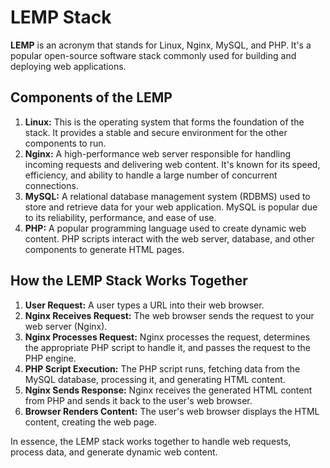 # LEMP Stack

**LEMP** is an acronym that stands for Linux, Nginx, MySQL, and PHP. It's a popular open-source software stack commonly used for building and deploying web applications.

## Components of the LEMP

1. **Linux:** This is the operating system that forms the foundation of the stack. It provides a stable and secure environment for the other components to run.
2. **Nginx:** A high-performance web server responsible for handling incoming requests and delivering web content. It's known for its speed, efficiency, and ability to handle a large number of concurrent connections.
3. **MySQL:** A relational database management system (RDBMS) used to store and retrieve data for your web application. MySQL is popular due to its reliability, performance, and ease of use.
4. **PHP:** A popular programming language used to create dynamic web content. PHP scripts interact with the web server, database, and other components to generate HTML pages.

## How the LEMP Stack Works Together

1. **User Request:** A user types a URL into their web browser.
2. **Nginx Receives Request:** The web browser sends the request to your web server (Nginx).
3. **Nginx Processes Request:** Nginx processes the request, determines the appropriate PHP script to handle it, and passes the request to the PHP engine.
4. **PHP Script Execution:** The PHP script runs, fetching data from the MySQL database, processing it, and generating HTML content.
5. **Nginx Sends Response:** Nginx receives the generated HTML content from PHP and sends it back to the user's web browser.
6. **Browser Renders Content:** The user's web browser displays the HTML content, creating the web page.

In essence, the LEMP stack works together to handle web requests, process data, and generate dynamic web content.
